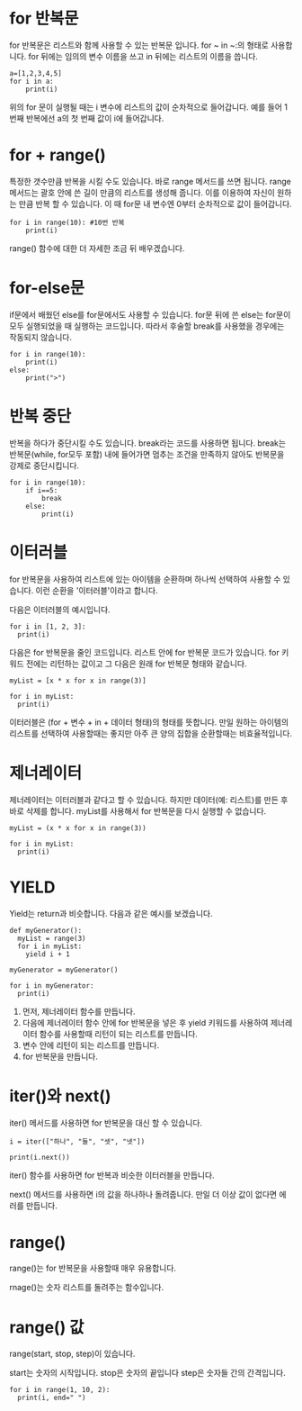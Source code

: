 # for 반복문
for 반복문은 리스트와 함께 사용할 수 있는 반복문 입니다. for ~ in ~:의 형태로 사용합니다. for 뒤에는 임의의 변수 이름을 쓰고 in 뒤에는 리스트의 이름을 씁니다.
```
a=[1,2,3,4,5]
for i in a:
	print(i)
```
위의 for 문이 실행될 때는 i 변수에 리스트의 값이 순차적으로 들어갑니다. 예를 들어 1번째 반복에선 a의 첫 번째 값이 i에 들어갑니다.

# for + range()
특정한 갯수만큼 반복을 시킬 수도 있습니다. 바로 range 메서드를 쓰면 됩니다. range 메서드는 괄호 안에 쓴 길이 만큼의 리스트를 생성해 줍니다. 이를 이용하여 자신이 원하는 만큼 반복 할 수 있습니다. 이 때 for문 내 변수엔 0부터 순차적으로 값이 들어갑니다.
```
for i in range(10): #10번 반복
	print(i)
```

range() 함수에 대한 더 자세한 조금 뒤 배우겠습니다.

# for-else문
if문에서 배웠던 else를 for문에서도 사용할 수 있습니다. for문 뒤에 쓴 else는 for문이 모두 실행되었을 때 실행하는 코드입니다. 따라서 후술할 break를 사용했을 경우에는 작동되지 않습니다.
```
for i in range(10):
	print(i)
else:
	print(">")
```

# 반복 중단
반복을 하다가 중단시킬 수도 있습니다. break라는 코드를 사용하면 됩니다. break는 반복문(while, for모두 포함) 내에 들어가면 멈추는 조건을 만족하지 않아도 반복문을 강제로 중단시킵니다.
```
for i in range(10):
	if i==5:
		break
	else:
		print(i)
```

# 이터러블
for 반복문을 사용하여 리스트에 있는 아이템을 순환하며 하나씩 선택하여 사용할 수 있습니다. 이런 순환을 '이터러블'이라고 합니다.

다음은 이터러블의 예시입니다.

```
for i in [1, 2, 3]:
  print(i)
```

다음은 for 반복문을 줄인 코드입니다. 리스트 안에 for 반복문 코드가 있습니다. for 키워드 전에는 리턴하는 값이고 그 다음은 원래 for 반복문 형태와 같습니다.

```
myList = [x * x for x in range(3)]

for i in myList:
  print(i)
```

이터러블은 (for + 변수 + in + 데이터 형태)의 형태를 뜻합니다. 만일 원하는 아이템의 리스트를 선택하여 사용할때는 좋지만 아주 큰 양의 집합을 순환할때는 비효율적입니다.

# 제너레이터
제너레이터는 이터러블과 같다고 할 수 있습니다. 하지만 데이터(예: 리스트)를 만든 후 바로 삭제를 합니다. myList를 사용해서 for 반복문을 다시 실행할 수 없습니다.

```
myList = (x * x for x in range(3))

for i in myList:
  print(i)
```

# YIELD
Yield는 return과 비슷합니다. 다음과 같은 예시를 보겠습니다.

```
def myGenerator():
  myList = range(3)
  for i in myList:
    yield i + 1

myGenerator = myGenerator()

for i in myGenerator:
  print(i)
```

1. 먼저, 제너레이터 함수를 만듭니다.
2. 다음에 제너레이터 함수 안에 for 반복문을 넣은 후 yield 키워드를 사용하여 제너레이터 함수를 사용할때 리턴이 되는 리스트를 만듭니다.
3. 변수 안에 리턴이 되는 리스트를 만듭니다.
4. for 반복문을 만듭니다.

# iter()와 next()
iter() 메서드를 사용하면 for 반복문을 대신 할 수 있습니다.

```
i = iter(["하나", "둘", "셋", "넷"])

print(i.next())
```

iter() 함수를 사용하면 for 반복과 비슷한 이터러블을 만듭니다.

next() 메서드를 사용하면 i의 값을 하나하나 돌려줍니다. 만일 더 이상 값이 없다면 에러를 만듭니다.

# range()
range()는 for 반복문을 사용할때 매우 유용합니다.

rnage()는 숫자 리스트를 돌려주는 함수입니다.

# range() 값
range(start, stop, step)이 있습니다.

start는 숫자의 시작입니다.
stop은 숫자의 끝입니다
step은 숫자들 간의 간격입니다.


```
for i in range(1, 10, 2):
  print(i, end=" ")
```
